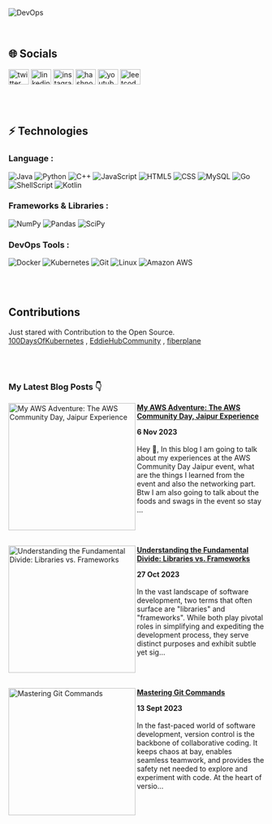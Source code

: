 ![DevOps](https://github.com/ronak-pal1/ronak-pal1/assets/98758085/18cc5146-fa10-4ec9-8640-b15ba34c6bf5)

<br>

## 🌐 Socials

<a href="https://twitter.com/ronak_pal1" target="blank"><img align="center" src="https://raw.githubusercontent.com/rahuldkjain/github-profile-readme-generator/master/src/images/icons/Social/twitter.svg" alt="twitter link" height="30" width="40" /></a>
<a href="https://www.linkedin.com/in/ronak-paul-2975b01b6/" target="blank"><img align="center" src="https://raw.githubusercontent.com/rahuldkjain/github-profile-readme-generator/master/src/images/icons/Social/linked-in-alt.svg" alt="linkedin link" height="30" width="40" /></a>
<a href="https://instagram.com/ronak_pal1" target="blank"><img align="center" src="https://raw.githubusercontent.com/rahuldkjain/github-profile-readme-generator/master/src/images/icons/Social/instagram.svg" alt="instagram link" height="30" width="40" /></a>
<a href="https://hashnode.com/@ronakpal1" target="blank"><img align="center" src="https://raw.githubusercontent.com/rahuldkjain/github-profile-readme-generator/master/src/images/icons/Social/hashnode.svg" alt="hashnode link" height="30" width="40" /></a>
<a href="https://www.youtube.com/@CodaGo" target="blank"><img align="center" src="https://raw.githubusercontent.com/rahuldkjain/github-profile-readme-generator/master/src/images/icons/Social/youtube.svg" alt="youtube channel link" height="30" width="40" /></a>
<a href="https://www.leetcode.com/ronak_pal1/" target="blank"><img align="center" src="https://raw.githubusercontent.com/rahuldkjain/github-profile-readme-generator/master/src/images/icons/Social/leet-code.svg" alt="leetcode link" height="30" width="40" /></a>

<br><br>

## ⚡ Technologies

### Language :
![Java](https://img.shields.io/badge/-java-E34A86?style=flat-square&logo=openjdk)
![Python](https://img.shields.io/badge/-Python-black?style=flat-square&logo=Python)
![C++](https://img.shields.io/badge/-C++-00599C?style=flat-square&logo=c)
![JavaScript](https://img.shields.io/badge/-JavaScript-black?style=flat-square&logo=javascript)
![HTML5](https://img.shields.io/badge/-HTML5-E34F26?style=flat-square&logo=html5&logoColor=white)
![CSS](https://img.shields.io/badge/CSS-239120?&style=for-the-badge&logo=css3&logoColor=white)
![MySQL](https://img.shields.io/badge/-MySQL-black?style=flat-square&logo=mysql)
![Go](https://img.shields.io/badge/Go-00ADD8?style=for-the-badge&logo=go&logoColor=white)
![ShellScript](https://img.shields.io/badge/Shell_Script-121011?style=for-the-badge&logo=gnu-bash&logoColor=white)
![Kotlin](https://img.shields.io/badge/kotlin-%237F52FF.svg?style=for-the-badge&logo=kotlin&logoColor=white)
<br>
### Frameworks & Libraries :
![NumPy](https://img.shields.io/badge/numpy-%23013243.svg?style=for-the-badge&logo=numpy&logoColor=white)
![Pandas](https://img.shields.io/badge/pandas-%23150458.svg?style=for-the-badge&logo=pandas&logoColor=white)
![SciPy](https://img.shields.io/badge/SciPy-%230C55A5.svg?style=for-the-badge&logo=scipy&logoColor=%white)
<br>
### DevOps Tools :
![Docker](https://img.shields.io/badge/-Docker-black?style=flat-square&logo=docker)
![Kubernetes](https://img.shields.io/badge/kubernetes-%23326ce5.svg?style=for-the-badge&logo=kubernetes&logoColor=white)
![Git](https://img.shields.io/badge/-Git-black?style=flat-square&logo=git)
![Linux](https://img.shields.io/badge/Linux-FCC624?style=for-the-badge&logo=linux&logoColor=black)
![Amazon AWS](https://img.shields.io/badge/Amazon_AWS-FF9900?style=for-the-badge&logo=amazonaws&logoColor=white)

<br><br>

## Contributions
Just stared with Contribution to the Open Source.<br/>
[100DaysOfKubernetes](https://100daysofkubernetes.io/overview.html) ,
[EddieHubCommunity](https://github.com/ronak-pal1?tab=overview&org=EddieHubCommunity) ,
[fiberplane](https://github.com/ronak-pal1/docs)

<br><br>

### My Latest Blog Posts 👇
<!-- HASHNODE_BLOG:START -->
<p align="left">
<a href="https://codago.hashnode.dev//my-aws-adventure-the-aws-community-day-jaipur-experience" title="My AWS Adventure: The AWS Community Day, Jaipur Experience"><img src="https://cdn.hashnode.com/res/hashnode/image/upload/v1699213122264/c7035f00-ae93-4f9c-b0af-a1f5313de51c.jpeg" alt="My AWS Adventure: The AWS Community Day, Jaipur Experience" width="250px" align="left" /></a>
<a href="https://codago.hashnode.dev//my-aws-adventure-the-aws-community-day-jaipur-experience" title="My AWS Adventure: The AWS Community Day, Jaipur Experience"><strong>My AWS Adventure: The AWS Community Day, Jaipur Experience</strong></a>
<div><strong>6 Nov 2023</strong></div>
<br/> Hey 👋, In this blog I am going to talk about my experiences at the AWS Community Day Jaipur event, what are the things I learned from the event and also the networking part. Btw I am also going to talk about the foods and swags in the event so stay ... </p> <br/> <br/>
<p align="left">
<a href="https://codago.hashnode.dev//understanding-the-fundamental-divide-libraries-vs-frameworks" title="Understanding the Fundamental Divide: Libraries vs. Frameworks"><img src="https://cdn.hashnode.com/res/hashnode/image/upload/v1698386368876/7831b820-d168-40ae-9619-c4bcd7dee730.jpeg" alt="Understanding the Fundamental Divide: Libraries vs. Frameworks" width="250px" align="left" /></a>
<a href="https://codago.hashnode.dev//understanding-the-fundamental-divide-libraries-vs-frameworks" title="Understanding the Fundamental Divide: Libraries vs. Frameworks"><strong>Understanding the Fundamental Divide: Libraries vs. Frameworks</strong></a>
<div><strong>27 Oct 2023</strong></div>
<br/> In the vast landscape of software development, two terms that often surface are "libraries" and "frameworks". While both play pivotal roles in simplifying and expediting the development process, they serve distinct purposes and exhibit subtle yet sig... </p> <br/> <br/>
<p align="left">
<a href="https://codago.hashnode.dev//mastering-git-commands" title="Mastering Git Commands"><img src="https://cdn.hashnode.com/res/hashnode/image/upload/v1694600867603/e029f1c7-cb39-407e-8d99-1660a9f7ea9b.png" alt="Mastering Git Commands" width="250px" align="left" /></a>
<a href="https://codago.hashnode.dev//mastering-git-commands" title="Mastering Git Commands"><strong>Mastering Git Commands</strong></a>
<div><strong>13 Sept 2023</strong></div>
<br/> In the fast-paced world of software development, version control is the backbone of collaborative coding. It keeps chaos at bay, enables seamless teamwork, and provides the safety net needed to explore and experiment with code. At the heart of versio... </p> <br/> <br/>
<!-- HASHNODE_BLOG:END -->

